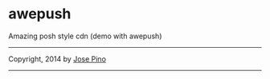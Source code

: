 awepush
=======

Amazing posh style cdn (demo with awepush)

-------------

Copyright, 2014 by [Jose Pino](http://twitter.com/mrjopino)

-------------
